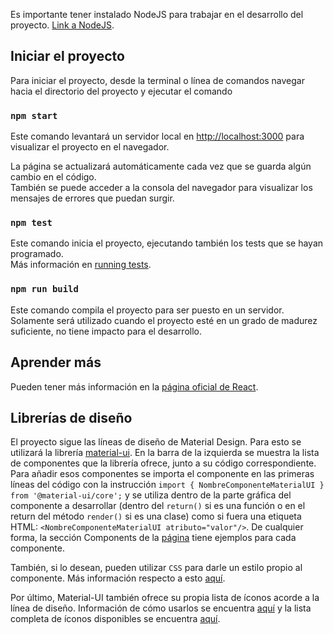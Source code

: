 Es importante tener instalado NodeJS para trabajar en el desarrollo del proyecto.
[Link a NodeJS](https://nodejs.org).

## Iniciar el proyecto

Para iniciar el proyecto, desde la terminal o línea de comandos navegar hacia el directorio del proyecto y ejecutar el comando

### `npm start`

Este comando levantará un servidor local en [http://localhost:3000](http://localhost:3000) para visualizar el proyecto en el navegador.<br />

La página se actualizará automáticamente cada vez que se guarda algún cambio en el código.<br />
También se puede acceder a la consola del navegador para visualizar los mensajes de errores que puedan surgir.


### `npm test`

Este comando inicia el proyecto, ejecutando también los tests que se hayan programado.<br />
Más información en [running tests](https://facebook.github.io/create-react-app/docs/running-tests).


### `npm run build`

Este comando compila el proyecto para ser puesto en un servidor. Solamente será utilizado cuando el proyecto esté en un grado de madurez suficiente, no tiene impacto para el desarrollo.

## Aprender más

Pueden tener más información en la [página oficial de React](https://reactjs.org/).

## Librerías de diseño

El proyecto sigue las líneas de diseño de Material Design. Para esto se utilizará la librería [material-ui](https://material-ui.com/). En la barra de la izquierda se muestra la lista de componentes que la librería ofrece, junto a su código correspondiente. Para añadir esos componentes se importa el componente en las primeras líneas del código con la instrucción `import { NombreComponenteMaterialUI } from '@material-ui/core';` y se utiliza dentro de la parte gráfica del componente a desarrollar (dentro del `return()` si es una función o en el return del método `render()` si es una clase) como si fuera una etiqueta HTML: `<NombreComponenteMaterialUI atributo="valor"/>`. De cualquier forma, la sección Components de la [página](https://material-ui.com/) tiene ejemplos para cada componente.<br/>

También, si lo desean, pueden utilizar `CSS` para darle un estilo propio al componente. Más información respecto a esto [aquí](https://material-ui.com/styles/basics/).

Por último, Material-UI también ofrece su propia lista de íconos acorde a la línea de diseño. Información de cómo usarlos se encuentra [aquí](https://material-ui.com/components/icons/) y la lista completa de íconos disponibles se encuentra [aquí](https://material-ui.com/components/material-icons/).
